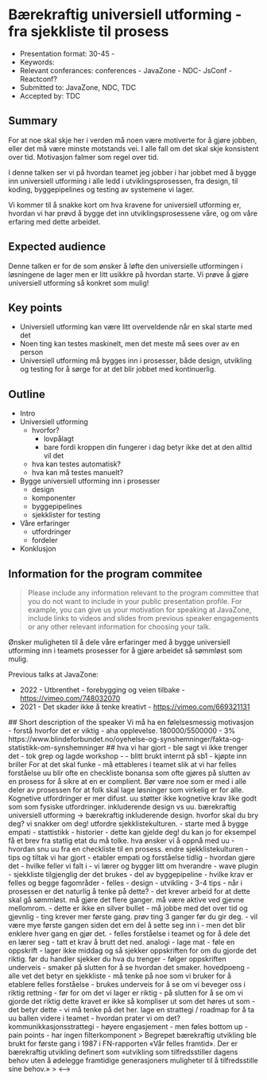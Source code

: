 # Bærekraftig universiell utforming - fra sjekkliste til prosess

- Presentation format: 30-45 -
- Keywords:
- Relevant conferances: conferences - JavaZone - NDC- JsConf - Reactconf?
- Submitted to: JavaZone, NDC, TDC
- Accepted by: TDC

## Summary

For at noe skal skje her i verden må noen være motiverte for å gjøre jobben, eller det må være minste motstands vei. I alle fall om det skal skje konsistent over tid. Motivasjon falmer som regel over tid.

I denne talken ser vi på hvordan teamet jeg jobber i har jobbet med å bygge inn universiell utforming i alle ledd i utviklingsprosessen, fra design, til koding, byggepipelines og testing av systemene vi lager.

Vi kommer til å snakke kort om hva kravene for universiell utforming er, hvordan vi har prøvd å bygge det inn utviklingsprosessene våre, og om våre erfaring med dette arbeidet.

## Expected audience

Denne talken er for de som ønsker å løfte den universielle utformingen i løsningene de lager men er litt usikkre på hvordan starte. Vi prøve å gjøre universiell utforming så konkret som mulig!

## Key points

- Universiell utforming kan være litt overveldende når en skal starte med det
- Noen ting kan testes maskinelt, men det meste må sees over av en person
- Universiell utforming må bygges inn i prosesser, både design, utvikling og testing for å sørge for at det blir jobbet med kontinuerlig.

## Outline

- Intro
- Universiell utforming
  - hvorfor?
    - lovpålagt
    - bare fordi kroppen din fungerer i dag betyr ikke det at den alltid vil det
  - hva kan testes automatisk?
  - hva kan må testes manuelt?
- Bygge universiell utforming inn i prosesser
  - design
  - komponenter
  - byggepipelines
  - sjekklister for testing
- Våre erfaringer
  - utfordringer
  - fordeler
- Konklusjon

## Information for the program commitee

> Please include any information relevant to the program committee that you do not want to include in your public presentation profile. For example, you can give us your motivation for speaking at JavaZone, include links to videos and slides from previous speaker engagements or any other relevant information for choosing your talk.

Ønsker muligheten til å dele våre erfaringer med å bygge universiell utforming inn i teamets prosesser for å gjøre arbeidet så sømmløst som mulig.

Previous talks at JavaZone:

- 2022 - Utbrenthet - forebygging og veien tilbake - https://vimeo.com/748032070
- 2021 - Det skader ikke å tenke kreativt - https://vimeo.com/669321131

<!-->

## Short description of the speaker

Vi må ha en følelsesmessig motivasjon - forstå hvorfor det er viktig - aha opplevelse.

180000/5500000 - 3%

https://www.blindeforbundet.no/oyehelse-og-synshemninger/fakta-og-statistikk-om-synshemninger

## hva vi har gjort

- ble sagt vi ikke trenger det
- tok grep og lagde workshop -
- blitt brukt internt på sb1
- kjøpte inn briller

For at det skal funke

- må ettableres i teamet slik at vi har felles forståelse

uu blir ofte en checkliste bonansa som ofte gjøres på slutten av en prosess for å sikre at en er complient. Bør være noe som er med i alle deler av prosessen for at folk skal lage løsninger som virkelig er for alle.

Kognetive utfordringer er mer difust. uu støtter ikke kognetive krav like godt som som fysiske utfordringer. inkluderende design vs uu.

bærekraftig universiell utforming ->
bærekraftig inkluderende design.

hvorfor skal du bry deg? vi snakker om deg!

utfordre sjekklistekulturen.

- starte med å bygge empati - stattistikk - historier - dette kan gjelde deg! du kan jo for eksempel få et brev fra statlig etat du må tolke. hva ønsker vi å oppnå med uu
- hvordan snu uu fra en checkliste til en prosess. endre sjekklistekulturen
- tips og tiltak vi har gjort
  - etabler empati og forståelse tidlig
    - hvordan gjøre det
    - hvilke feller vi falt i
  - vi lærer og bygger litt om hverandre
    - wave plugin
    - sjekkliste tilgjenglig der det brukes
    - del av byggepipeline
    - hvilke krav er felles og begge fagområder
      - felles
      - design
      - utvikling
  - 3-4 tips - når i prosessen er det naturlig å tenke på dette?
  - det krever arbeid for at dette skal gå sømmløst. må gjøre det flere ganger. må være aktive ved gjevne mellomrom.
  - dette er ikke en silver bullet - må jobbe med det over tid og gjevnlig
  - ting krever mer første gang. prøv ting 3 ganger før du gir deg. - vil være mye første gangen siden det ern del å sette seg inn i - men det blir enklere hver gang en gjør det.
  - felles forståelse i teamet og for å dele det en lærer seg
  - tatt et krav å brutt det ned.

analogi - lage mat - føle en oppskrift - lager ikke middag og så sjekker oppskriften for om du gjorde det riktig. før du handler sjekker du hva du trenger - følger oppskriften underveis - smaker på slutten for å se hvordan det smaker.

hovedpoeng - alle vet det betyr en sjekkliste - må tenke på noe som vi bruker for å etablere felles forståelse - brukes underveis for å se om vi beveger oss i riktig rettning - før for om det vi lager er riktig - på slutten for å se om vi gjorde det riktig

dette kravet er ikke så kompliser ut som det høres ut som - det betyr dette - vi må tenke på det her.

lage en strattegi / roadmap for å ta uu ballen videre i teamet - hvordan prater vi om det? kommunikkasjonsstrattegi - høyere engasjement - men føles bottom up

- pain points
  - har ingen filterkomponent

> Begrepet bærekraftig utvikling ble brukt for første gang i 1987 i FN-rapporten «Vår felles framtid». Der er bærekraftig utvikling definert som «utvikling som tilfredsstiller dagens behov uten å ødelegge framtidige generasjoners muligheter til å tilfredsstille sine behov.»
> <-->
